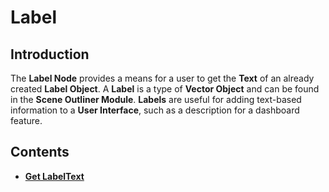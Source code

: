 # Label

## Introduction

The **Label Node** provides a means for a user to get the **Text** of an already created **Label Object**. A **Label** is a type of **Vector Object** and can be found in the **Scene Outliner Module**. **Labels** are useful for adding text-based information to a **User Interface**, such as a description for a dashboard feature.


## Contents 
* [**Get LabelText**](getlabeltext.md)